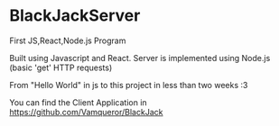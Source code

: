 # BlackJackServer

First JS,React,Node.js Program

Built using Javascript and React.
Server is implemented using Node.js (basic 'get' HTTP requests)

From "Hello World" in js to this project in less than two weeks :3

You can find the Client Application in https://github.com/Vamqueror/BlackJack
